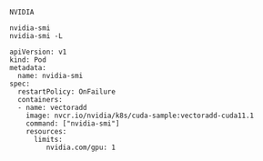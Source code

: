 ```NVIDIA```


````
nvidia-smi
nvidia-smi -L

````


````
apiVersion: v1
kind: Pod
metadata:
  name: nvidia-smi
spec:
  restartPolicy: OnFailure
  containers:
  - name: vectoradd
    image: nvcr.io/nvidia/k8s/cuda-sample:vectoradd-cuda11.1
    command: ["nvidia-smi"]
    resources:
      limits:
         nvidia.com/gpu: 1
````

